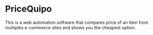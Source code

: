 # PriceQuipo
This is a web automation software that compares price of an item from multiples e-commerce sites and shows you the cheapest option.
